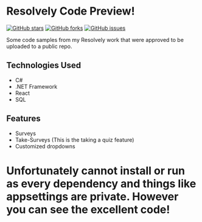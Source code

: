 # Resolvely Code Preview!

[![GitHub stars](https://img.shields.io/github/stars/JordinDC7/Resolvely)](https://github.com/yourusername/your-repo/stargazers)
[![GitHub forks](https://img.shields.io/github/forks/JordinDC7/Resolvely)](https://github.com/yourusername/your-repo/network)
[![GitHub issues](https://img.shields.io/github/issues/JordinDC7/Resolvely)](https://github.com/yourusername/your-repo/issues)

Some code samples from my Resolvely work that were approved to be uploaded to a public repo. 

## Technologies Used

- C#
- .NET Framework
- React
- SQL

## Features

- Surveys
- Take-Surveys (This is the taking a quiz feature)
- Customized dropdowns

# Unfortunately cannot install or run as every dependency and things like appsettings are private. However you can see the excellent code!


